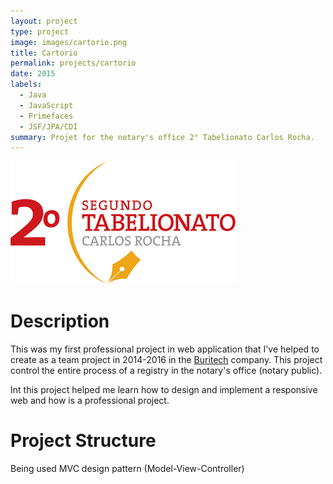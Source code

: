 ```yaml
---
layout: project
type: project
image: images/cartorio.png
title: Cartorio
permalink: projects/cartorio
date: 2015
labels:
  - Java
  - JavaScript
  - Primefaces
  - JSF/JPA/CDI
summary: Projet for the notary's office 2° Tabelionato Carlos Rocha.
---
```


<img class="ui medium right floated rounded image" src="../images/cartorio.png">

# Description
This was my first professional project in web application that I've helped to create as a team project in 2014-2016 in the [Buritech](https://www.facebook.com/buritech/) company. This project control the entire process of a registry in the notary's office (notary public).

Int this project helped me learn how to design and implement a responsive web and how is a professional project.

# Project Structure
Being used MVC design pattern (Model-View-Controller)